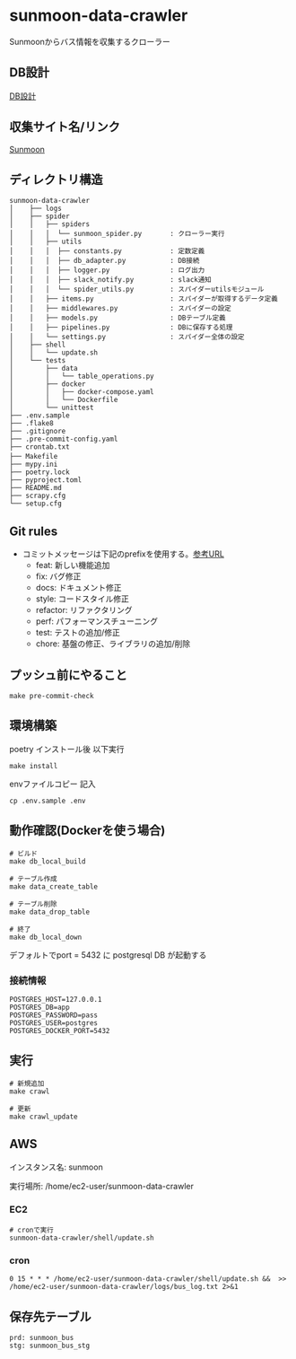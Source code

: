 # sunmoon-data-crawler

Sunmoonからバス情報を収集するクローラー

## DB設計
[DB設計](https://github.com/dumbled0re/sunmoon-data-crawler/blob/feature/spider_module/spider/models.py#L18)

## 収集サイト名/リンク
[Sunmoon](https://lily.sunmoon.ac.kr/MainDefault3.aspx)

## ディレクトリ構造

```
sunmoon-data-crawler
│    ├── logs
│    ├── spider
│    │   ├── spiders
│    │   │  └── sunmoon_spider.py       : クローラー実行
│    │   ├── utils
│    │   │  ├── constants.py            : 定数定義
│    │   │  ├── db_adapter.py           : DB接続
│    │   │  ├── logger.py               : ログ出力
│    │   │  ├── slack_notify.py         : slack通知
│    │   │  └── spider_utils.py         : スパイダーutilsモジュール
│    │   ├── items.py                   : スパイダーが取得するデータ定義
│    │   ├── middlewares.py             : スパイダーの設定
│    │   ├── models.py                  : DBテーブル定義
│    │   ├── pipelines.py               : DBに保存する処理
│    │   └── settings.py                : スパイダー全体の設定
│    ├── shell
│    │   └── update.sh
│    └── tests
│        ├── data
│        │   └── table_operations.py
│        ├── docker
│        │   ├── docker-compose.yaml
│        │   └── Dockerfile
│        └── unittest
├── .env.sample
├── .flake8
├── .gitignore
├── .pre-commit-config.yaml
├── crontab.txt
├── Makefile　　　　　　　　　　
├── mypy.ini
├── poetry.lock
├── pyproject.toml
├── README.md
├── scrapy.cfg
└── setup.cfg
```

## Git rules
- コミットメッセージは下記のprefixを使用する。[参考URL](https://github.com/angular/angular.js/blob/master/DEVELOPERS.md#type)
    - feat: 新しい機能追加
    - fix: バグ修正
    - docs: ドキュメント修正
    - style: コードスタイル修正
    - refactor: リファクタリング
    - perf: パフォーマンスチューニング
    - test: テストの追加/修正
    - chore: 基盤の修正、ライブラリの追加/削除

## プッシュ前にやること
```
make pre-commit-check
```

## 環境構築
poetry インストール後 以下実行
```
make install
```
envファイルコピー 記入
```
cp .env.sample .env
```

## 動作確認(Dockerを使う場合)
```
# ビルド
make db_local_build

# テーブル作成
make data_create_table

# テーブル削除
make data_drop_table

# 終了
make db_local_down
```

デフォルトでport = 5432 に postgresql DB が起動する
### 接続情報
```
POSTGRES_HOST=127.0.0.1
POSTGRES_DB=app
POSTGRES_PASSWORD=pass
POSTGRES_USER=postgres
POSTGRES_DOCKER_PORT=5432
```

## 実行
```
# 新規追加
make crawl

# 更新
make crawl_update
```

## AWS
インスタンス名: sunmoon

実行場所: /home/ec2-user/sunmoon-data-crawler

### EC2
```
# cronで実行
sunmoon-data-crawler/shell/update.sh
```

### cron
```
0 15 * * * /home/ec2-user/sunmoon-data-crawler/shell/update.sh &&  >> /home/ec2-user/sunmoon-data-crawler/logs/bus_log.txt 2>&1
```

## 保存先テーブル
```
prd: sunmoon_bus
stg: sunmoon_bus_stg
```
